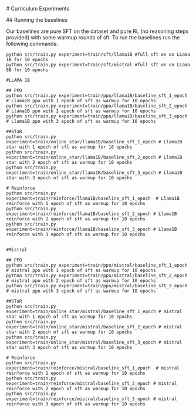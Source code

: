# Curriculum Experiments

## Running the baselines

Our baselines are pure SFT on the dataset and pure RL (no reasoning steps provided) with some warmup rounds of sft. To run the baselines run the following commands:
```shell
python src/train.py experiment=train/sft/llama1B #full sft on on LLama 1B for 10 epochs
python src/train.py experiment=train/sft/mistral #full sft on on LLama 8B for 10 epochs

#LLAMA 1B

## PPO
python src/train.py experiment=train/ppo/llama1B/baseline_sft_1_epoch # Llama1B ppo with 1 epoch of sft as warmup for 10 epochs
python src/train.py experiment=train/ppo/llama1B/baseline_sft_2_epoch # Llama1B ppo with 2 epoch of sft as warmup for 10 epochs
python src/train.py experiment=train/ppo/llama1B/baseline_sft_3_epoch # Llama1B ppo with 3 epoch of sft as warmup for 10 epochs

##STaR
python src/train.py experiment=train/online_star/llama1B/baseline_sft_1_epoch # Llama1B star with 1 epoch of sft as warmup for 10 epochs
python src/train.py experiment=train/online_star/llama1B/baseline_sft_2_epoch # Llama1B star with 2 epoch of sft as warmup for 10 epochs 
python src/train.py experiment=train/online_star/llama1B/baseline_sft_3_epoch # Llama1B star with 3 epoch of sft as warmup for 10 epochs

# Reinforce
python src/train.py experiment=train/reinforce/llama1B/baseline_sft_1_epoch  # Llama1B reinforce with 1 epoch of sft as warmup for 10 epochs
python src/train.py experiment=train/reinforce/llama1B/baseline_sft_2_epoch # Llama1B reinforce with 2 epoch of sft as warmup for 10 epochs 
python src/train.py experiment=train/reinforce/llama1B/baseline_sft_3_epoch # Llama1B reinforce with 3 epoch of sft as warmup for 10 epochs


#Mistral

## PPO
python src/train.py experiment=train/ppo/mistral/baseline_sft_1_epoch # mistral ppo with 1 epoch of sft as warmup for 10 epochs
python src/train.py experiment=train/ppo/mistral/baseline_sft_2_epoch # mistral ppo with 2 epoch of sft as warmup for 10 epochs
python src/train.py experiment=train/ppo/mistral/baseline_sft_3_epoch # mistral ppo with 3 epoch of sft as warmup for 10 epochs

##STaR
python src/train.py experiment=train/online_star/mistral/baseline_sft_1_epoch # mistral star with 1 epoch of sft as warmup for 10 epochs
python src/train.py experiment=train/online_star/mistral/baseline_sft_2_epoch # mistral star with 2 epoch of sft as warmup for 10 epochs 
python src/train.py experiment=train/online_star/mistral/baseline_sft_3_epoch # mistral star with 3 epoch of sft as warmup for 10 epochs

# Reinforce
python src/train.py experiment=train/reinforce/mistral/baseline_sft_1_epoch  # mistral reinforce with 1 epoch of sft as warmup for 10 epochs
python src/train.py experiment=train/reinforce/mistral/baseline_sft_2_epoch # mistral reinforce with 2 epoch of sft as warmup for 10 epochs 
python src/train.py experiment=train/reinforce/mistral/baseline_sft_3_epoch # mistral reinforce with 3 epoch of sft as warmup for 10 epochs

``` 

<!-- More information on the runs:

| Run Description                                          | Wandb Link                                                          |  Best Validation Accuracy    |
|----------------------------------------------------------|:-------------------------------------------------------------------:||:---------------------------:|
| full sft on on LLama 1B for 10 epochs                    | [Click Here](https://wandb.ai/epfl-dlab/SFT/runs/f8abpycy)          |                              |
| full sft on on LLama 8B for 10 epochs                    | [Click Here](https://wandb.ai/epfl-dlab/SFT/runs/x0boe12l)          |                              |
| Llama8B ppo with 1 epoch of sft as warmup for 10 epochs  | [Click Here](https://wandb.ai/epfl-dlab/ppo-on-gsm8k/runs/wgit1uty) |                              |
| Llama8B ppo with 2 epoch of sft as warmup for 10 epochs  | [Click Here](https://wandb.ai/epfl-dlab/ppo-on-gsm8k/runs/24pw4487) |                              |
| Llama8B ppo with 3 epoch of sft as warmup for 10 epochs  | [Click Here](https://wandb.ai/epfl-dlab/ppo-on-gsm8k/runs/ktbwreyu) |                              |
| Llama1B ppo with 1 epoch of sft as warmup for 10 epochs  | [Click Here](https://wandb.ai/epfl-dlab/ppo-on-gsm8k/runs/ca8lhpbu) |                              |
| Llama1B ppo with 2 epoch of sft as warmup for 10 epochs  | [Click Here](https://wandb.ai/epfl-dlab/ppo-on-gsm8k/runs/1mc7sw7z) |                              |
| Llama1B ppo with 3 epoch of sft as warmup for 10 epochs  | [Click Here](https://wandb.ai/epfl-dlab/ppo-on-gsm8k/runs/02p2zcdg) |                              | -->